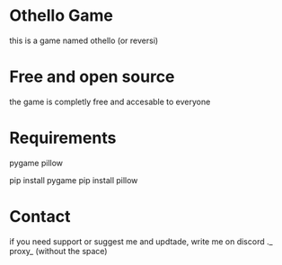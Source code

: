 # Othello Game

this is a game named othello (or reversi) 

# Free and open source
the game is completly free and accesable to everyone

# Requirements

pygame
pillow

pip install pygame
pip install pillow

# Contact
if you need support or suggest me and updtade, write me on discord   ._ proxy_  (without the space)
